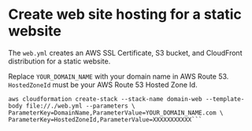 # Create web site hosting for a static website

The `web.yml` creates an AWS SSL Certificate, S3 bucket, and CloudFront distribution for a static website.

Replace `YOUR_DOMAIN_NAME` with your domain name in AWS Route 53.  
`HostedZoneId` must be your AWS Route 53 Hosted Zone Id.

````
aws cloudformation create-stack --stack-name domain-web --template-body file://./web.yml --parameters \
ParameterKey=DomainName,ParameterValue=YOUR_DOMAIN_NAME.com \
ParameterKey=HostedZoneId,ParameterValue=XXXXXXXXXXX```
````

